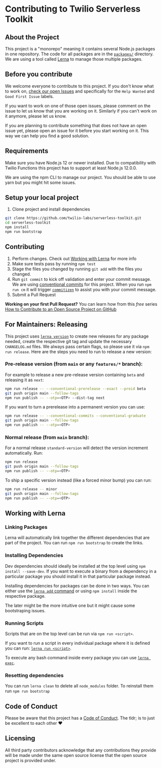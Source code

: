 # Contributing to Twilio Serverless Toolkit

## About the Project

This project is a "monorepo" meaning it contains several Node.js packages in one repository. The code for all packages are in the [`packages/`](../packages) directory. We are using a tool called [Lerna](https://lerna.js.org) to manage those multiple packages.

## Before you contribute

We welcome everyone to contribute to this project. If you don't know what to work on, [check our open Issues](https://github.com/twilio-labs/serverless-toolkit/issues) and specifically for the `Help Wanted` and `Good First Issue` labels.

If you want to work on one of those open issues, please comment on the issue to let us know that you are working on it. Similarly if you can't work on it anymore, please let us know.

If you are planning to contribute something that does not have an open issue yet, please open an issue for it before you start working on it. This way we can help you find a good solution.

## Requirements

Make sure you have Node.js 12 or newer installed. Due to compatibility with Twilio
Functions this project has to support at least Node.js 12.0.0.

We are using the npm CLI to manage our project. You should be able to use yarn but you might hit some issues.

## Setup your local project

1. Clone project and install dependencies

```bash
git clone https://github.com/twilio-labs/serverless-toolkit.git
cd serverless-toolkit
npm install
npm run bootstrap
```

## Contributing

1. Perform changes. Check out [Working with Lerna](#working-with-lerna) for more info
2. Make sure tests pass by running `npm test`
3. Stage the files you changed by running `git add` with the files you changed.
4. Run `git commit` to kick off validation and enter your commit message. We are using [conventional commits](https://www.conventionalcommits.org/en/) for this project. When you run `npm run cm` it will trigger [`commitizen`](https://npm.im/commitizen) to assist you with your commit message.
5. Submit a Pull Request

**Working on your first Pull Request?** You can learn how from this _free_ series [How to Contribute to an Open Source Project on GitHub](https://egghead.io/series/how-to-contribute-to-an-open-source-project-on-github)

## For Maintainers: Releasing

This project uses [`lerna version`](https://www.npmjs.com/package/@lerna/version) to create new releases for any package needed, create the respective git tag and update the necessary `CHANGELOG.md` files. We always pass certain flags, so please use it via `npm run release`. Here are the steps you need to run to release a new version:

### Pre-release version (from `main` or any `features/*` branch):

For example to release a new pre-release version containing `beta` and releasing it as `next`:

```bash
npm run release -- --conventional-prerelease --exact --preid beta
git push origin main --follow-tags
npm run publish -- --otp=<OTP> --dist-tag next
```

If you want to turn a prerelease into a permanent version you can use:

```bash
npm run release -- --conventional-commits --conventional-graduate
git push origin main --follow-tags
npm run publish -- --otp=<OTP>
```

### Normal release (from `main` branch):

For a normal release `standard-version` will detect the version increment automatically. Run:

```bash
npm run release
git push origin main --follow-tags
npm run publish -- --otp=<OTP>
```

To ship a specific version instead (like a forced minor bump) you can run:

```bash
npm run release -- minor
git push origin main --follow-tags
npm run publish -- --otp=<OTP>
```

## Working with Lerna

### Linking Packages

Lerna will automatically link together the different dependencies that are part of the project. You can run `npm run bootstrap` to create the links.

### Installing Dependencies

Dev dependencies should ideally be installed at the top level using `npm install --save-dev`. If you want to execute a binary from a dependency in a particular package you should install it in that particular package instead.

Installing dependencies for packages can be done in two ways. You can either use the [`lerna add` command](https://github.com/lerna/lerna/tree/master/commands/add) or using `npm install` inside the respective package.

The later might be the more intuitive one but it might cause some bootstraping issues.

### Running Scripts

Scripts that are on the top level can be run via `npm run <script>`.

If you want to run a script in every individual package where it is defined you can run: [`lerna run <script>`](https://github.com/lerna/lerna/tree/master/commands/run).

To execute any bash command inside every package you can use [`lerna exec`](https://github.com/lerna/lerna/tree/master/commands/exec).

### Resetting dependencies

You can run `lerna clean` to delete all `node_modules` folder. To reinstall them run `npm run bootstrap`

## Code of Conduct

Please be aware that this project has a [Code of Conduct](https://github.com/twilio-labs/.github/blob/main/CODE_OF_CONDUCT.md). The tldr; is to just be excellent to each other ❤️

## Licensing

All third party contributors acknowledge that any contributions they provide will be made under the same open source license that the open source project is provided under.
